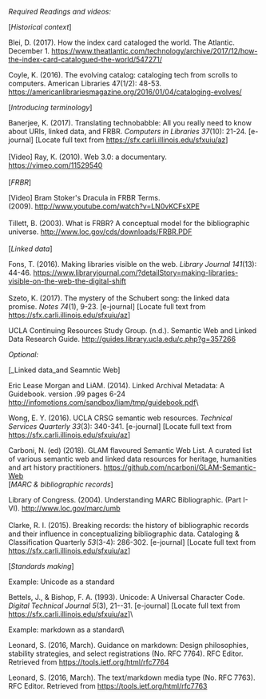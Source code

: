 *Required Readings and videos:*

[_Historical context_]

Blei, D. (2017). How the index card cataloged the world.  The Atlantic. December 1.
<https://www.theatlantic.com/technology/archive/2017/12/how-the-index-card-catalogued-the-world/547271/>

Coyle, K. (2016). The evolving catalog: cataloging tech from scrolls to computers. American Libraries 47(1/2): 48-53. <https://americanlibrariesmagazine.org/2016/01/04/cataloging-evolves/>


[_Introducing terminology_]

Banerjee, K. (2017). Translating technobabble: All you really need to
know about URIs, linked data, and FRBR. *Computers in Libraries*
*37*(10): 21-24. \[e-journal\] \[Locate full text from
<https://sfx.carli.illinois.edu/sfxuiu/az>\]\
\
\[Video\] Ray, K. (2010). Web 3.0: a documentary.
<https://vimeo.com/11529540>\
\
[_FRBR_]

\[Video\] Bram Stoker's Dracula in FRBR Terms.\
(2009). <http://www.youtube.com/watch?v=LN0vKCFsXPE>\
\
Tillett, B. (2003). What is FRBR? A conceptual model for the
bibliographic universe. <http://www.loc.gov/cds/downloads/FRBR.PDF>\
\
[_Linked data_]

Fons, T. (2016). Making libraries visible on the web.
*Library Journal* *141*(13): 44-46.
<https://www.libraryjournal.com/?detailStory=making-libraries-visible-on-the-web-the-digital-shift>\
\
Szeto, K. (2017). The mystery of the Schubert song: the linked data
promise. *Notes* *74*(1), 9-23. \[e-journal\] \[Locate full text from
<https://sfx.carli.illinois.edu/sfxuiu/az>\]

UCLA Continuing Resources Study Group. (n.d.). Semantic Web and Linked
Data Research Guide. <http://guides.library.ucla.edu/c.php?g=357266>

*Optional:*

[_Linked data_and Seamntic Web]

Eric Lease Morgan and LiAM. (2014). Linked Archival Metadata: A
Guidebook. version .99 pages 6-24
<http://infomotions.com/sandbox/liam/tmp/guidebook.pdf>\

Wong, E. Y. (2016). UCLA CRSG semantic web resources. *Technical
Services Quarterly* *33*(3): 340-341. \[e-journal\] \[Locate full text
from <https://sfx.carli.illinois.edu/sfxuiu/az>\]

Carboni, N. (ed) (2018). GLAM flavoured Semantic Web List. A curated list of various semantic web and linked data resources for heritage, humanities and art history practitioners. https://github.com/ncarboni/GLAM-Semantic-Web
\
[_MARC & bibliographic records_]

Library of Congress. (2004). Understanding MARC
Bibliographic. (Part I- VI). <http://www.loc.gov/marc/umb>\
\
Clarke, R. I. (2015). Breaking records: the history of bibliographic
records and their influence in conceptualizing bibliographic data.
Cataloging & Classification Quarterly *53*(3-4): 286-302. \[e-journal\]
\[Locate full text from <https://sfx.carli.illinois.edu/sfxuiu/az>\]

[_Standards making_]

Example: Unicode as a standard

Bettels, J., & Bishop, F. A. (1993). Unicode: A Universal Character
Code. *Digital Technical Journal* *5*(3), 21--31. \[e-journal\] \[Locate
full text from <https://sfx.carli.illinois.edu/sfxuiu/az>\]\


Example: markdown as a standard\

Leonard, S. (2016, March). Guidance on markdown: Design philosophies,
stability strategies, and select registrations (No. RFC 7764). RFC
Editor. Retrieved from <https://tools.ietf.org/html/rfc7764>

Leonard, S. (2016, March). The text/markdown media type (No. RFC 7763).
RFC Editor. Retrieved from <https://tools.ietf.org/html/rfc7763>

